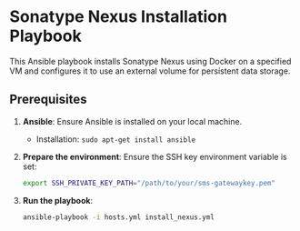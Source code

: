 # Sonatype Nexus Installation Playbook

This Ansible playbook installs Sonatype Nexus using Docker on a specified VM and configures it to use an external volume for persistent data storage.

## Prerequisites

1. **Ansible**: Ensure Ansible is installed on your local machine.
   - Installation: `sudo apt-get install ansible`

2. **Prepare the environment**:
   Ensure the SSH key environment variable is set:

   ```bash
   export SSH_PRIVATE_KEY_PATH="/path/to/your/sms-gatewaykey.pem"

3. **Run the playbook**:

   ```bash
   ansible-playbook -i hosts.yml install_nexus.yml
